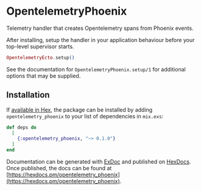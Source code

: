 # OpentelemetryPhoenix

Telemetry handler that creates Opentelemetry spans from Phoenix events.

After installing, setup the handler in your application behaviour before your
top-level supervisor starts.

```elixir
OpentelemetryEcto.setup()
```

See the documentation for `OpentelemetryPhoenix.setup/1` for additional options that
may be supplied.


## Installation

If [available in Hex](https://hex.pm/docs/publish), the package can be installed
by adding `opentelemetry_phoenix` to your list of dependencies in `mix.exs`:

```elixir
def deps do
  [
    {:opentelemetry_phoenix, "~> 0.1.0"}
  ]
end
```

Documentation can be generated with [ExDoc](https://github.com/elixir-lang/ex_doc)
and published on [HexDocs](https://hexdocs.pm). Once published, the docs can
be found at [https://hexdocs.pm/opentelemetry_phoenix](https://hexdocs.pm/opentelemetry_phoenix).

